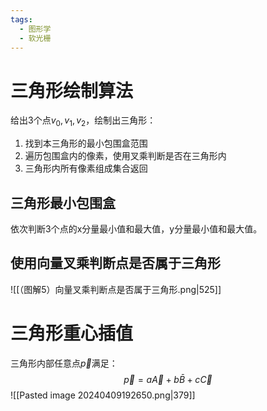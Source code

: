 ```yaml
---
tags:
  - 图形学
  - 软光栅
---
```

# 三角形绘制算法

给出3个点$v_{0}, v_{1}, v_{2}$，绘制出三角形：
1. 找到本三角形的最小包围盒范围
2. 遍历包围盒内的像素，使用叉乘判断是否在三角形内
3. 三角形内所有像素组成集合返回

## 三角形最小包围盒

依次判断3个点的x分量最小值和最大值，y分量最小值和最大值。

## 使用向量叉乘判断点是否属于三角形

![[（图解5）向量叉乘判断点是否属于三角形.png|525]]

# 三角形重心插值

三角形内部任意点$\vec{p}$满足：
$$\vec{p} = a\vec{A} + b\bar{B} + c\vec{C} $$
![[Pasted image 20240409192650.png|379]]